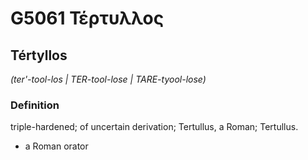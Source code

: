 # G5061 Τέρτυλλος

## Tértyllos

_(ter'-tool-los | TER-tool-lose | TARE-tyool-lose)_

### Definition

triple-hardened; of uncertain derivation; Tertullus, a Roman; Tertullus.

- a Roman orator

